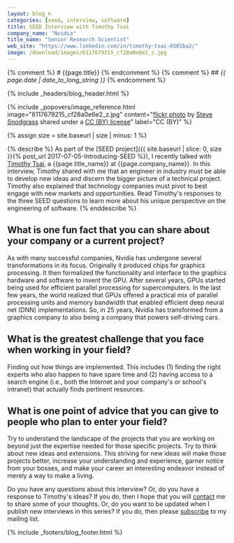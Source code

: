 ```yaml
---
layout: blog_n
categories: [seed, interview, software]
title: SEED Interview with Timothy Tsai
company_name: "Nvidia"
title_name: "Senior Research Scientist"
web_site: "https://www.linkedin.com/in/timothy-tsai-6501ba2/"
image: /download/images/6117679215_cf28a0e6e2_z.jpg
---
```


{% comment %} # {{page.title}} {% endcomment %}
{% comment %} ## <em>{{ page.date | date_to_long_string }}</em> {% endcomment %}

{% include _headers/blog_header.html %}

<!-- Include header image -->
{% include _popovers/image_reference.html image="6117679215_cf28a0e6e2_z.jpg" content="<a title='Painted Glass' href='https://flickr.com/photos/stevensnodgrass/6117679215'>flickr photo</a> by <a href='https://flickr.com/people/stevensnodgrass'>Steve Snodgrass</a> shared under a <a href='https://creativecommons.org/licenses/by/2.0/'>CC (BY) license</a>" label="CC (BY)" %}

{% assign size = site.baseurl | size | minus: 1 %}

{% describe %}
As part of the [SEED project]({{ site.baseurl | slice: 0, size }}{% post_url
2017-07-05-Introducing-SEED %}), I recently talked with [Timothy
Tsai]({{page.web_site}}), a {{page.title_name}} at {{page.company_name}}. In
this interview, Timothy shared with me that an engineer in industry must be able
to develop new ideas and discern the bigger picture of a technical project.
Timothy also explained that technology companies must pivot to best engage with
new markets and opportunities. Read Timothy's responses to the three SEED
questions to learn more about his unique perspective on the engineering of
software.
{% enddescribe %}

## What is one fun fact that you can share about your company or a current project?

As with many successful companies, Nvidia has undergone several transformations
in its focus. Originally it produced chips for graphics processing. It then
formalized the functionality and interface to the graphics hardware and
software to invent the GPU. After several years, GPUs started being used for
efficient parallel processing for supercomputers. In the last few years, the
world realized that GPUs offered a practical mix of parallel processing units
and memory bandwidth that enabled efficient deep neural net (DNN)
implementations. So, in 25 years, Nvidia has transformed from a graphics
company to also being a company that powers self-driving cars.

## What is the greatest challenge that you face when working in your field?

Finding out how things are implemented. This includes (1) finding the right
experts who also happen to have spare time and (2) having access to a search
engine (i.e., both the Internet and your company's or school's intranet) that
actually finds pertinent resources.

## What is one point of advice that you can give to people who plan to enter your field?

Try to understand the landscape of the projects that you are working on beyond
just the expertise needed for those specific projects. Try to think about new
ideas and extensions. This striving for new ideas will make those projects
better, increase your understanding and experience, garner notice from your
bosses, and make your career an interesting endeavor instead of merely a way to
make a living.

Do you have any questions about this interview? Or, do you have a response to
Timothy's ideas? If you do, then I hope that you will
[contact]({{site.baseurl}}contact/) me to share some of your thoughts. Or, do
you want to be updated when I publish new interviews in this series? If you do,
then please [subscribe]({{site.baseurl}}support/) to my mailing list.

{% include _footers/blog_footer.html %}
